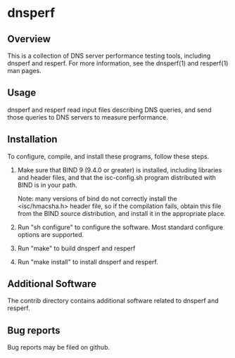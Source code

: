 # dnsperf

## Overview

This is a collection of DNS server performance testing tools, including dnsperf
and resperf.  For more information, see the dnsperf(1) and resperf(1) man pages.

## Usage

dnsperf and resperf read input files describing DNS queries, and send those
queries to DNS servers to measure performance.

## Installation

To configure, compile, and install these programs, follow these steps.

1. Make sure that BIND 9 (9.4.0 or greater) is installed, including libraries
   and header files, and that the isc-config.sh program distributed with BIND
   is in your path.
   
   Note: many versions of bind do not correctly install the <isc/hmacsha.h>
   header file, so if the compilation fails, obtain this file from the BIND
   source distribution, and install it in the appropriate place.

2. Run "sh configure" to configure the software.  Most standard configure
   options are supported.

3. Run "make" to build dnsperf and resperf

4. Run "make install" to install dnsperf and resperf.

## Additional Software

The contrib directory contains additional software related to dnsperf and
resperf.

## Bug reports

Bug reports may be filed on github.
